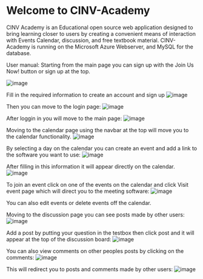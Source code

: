 # Welcome to CINV-Academy
CINV Academy is an Educational open source web application designed to bring learning closer to users by creating a convenient means of interaction with Events Calendar, discussion, and free textbook material.
CINV-Academy is running on the Microsoft Azure Webserver, and MySQL for the database.

User manual:
Starting from the main page you can sign up with the Join Us Now! button or sign up at the top.

![image](https://user-images.githubusercontent.com/97636457/235280005-090b7978-6f87-4b59-bc15-5f7ec7f27e7f.png)

Fill in the required information to create an account and sign up
![image](https://user-images.githubusercontent.com/97636457/235280035-08cd0dc4-2e0e-4d51-bcc5-fcd09789b6eb.png)

Then you can move to the login page:
![image](https://user-images.githubusercontent.com/97636457/235280056-70d2b837-d10f-4ec7-b505-354b171a9eb6.png)

After loggin in you will move to the main page:
![image](https://user-images.githubusercontent.com/97636457/235280077-4c4c299f-476e-4161-9b24-567dcdd2f3fb.png)

Moving to the calendar page using the navbar at the top will move you to the calendar functionality.
![image](https://user-images.githubusercontent.com/97636457/235280115-8287f2b2-0385-4445-9cb1-3331e4bf13a3.png)

By selecting a day on the calendar you can create an event and add a link to the software you want to use:
![image](https://user-images.githubusercontent.com/97636457/235280137-58d0d9cc-f0bb-4247-9e46-2c5e56c73a55.png)

After filling in this information it will appear directly on the calendar.
![image](https://user-images.githubusercontent.com/97636457/235280203-407105bb-c893-4af2-a908-97e5634cef97.png)

To join an event click on one of the events on the calendar and click Visit event page which will direct you to the meeting software:
![image](https://user-images.githubusercontent.com/97636457/235280239-9f7571cd-cde4-42f8-9a6f-ed845d30e163.png)

You can also edit events or delete events off the calendar.

Moving to the discussion page you can see posts made by other users:
![image](https://user-images.githubusercontent.com/97636457/235280270-43433acc-b65a-4e8a-bedd-9cf87a2548b7.png)

Add a post by putting your question in the testbox then click post and it will appear at the top of the discussion board:
![image](https://user-images.githubusercontent.com/97636457/235280311-4096db8b-c600-40b2-88c1-82c9833e8210.png)

You can also view comments on other peoples posts by clicking on the comments:
![image](https://user-images.githubusercontent.com/97636457/235280338-a57c97f7-6efd-4a65-bd65-6edcf7338b7c.png)

This will redirect you to posts and comments made by other users:
![image](https://user-images.githubusercontent.com/97636457/235280348-f797eb7c-0051-4de8-a0c8-b23f2ad31ed5.png)
